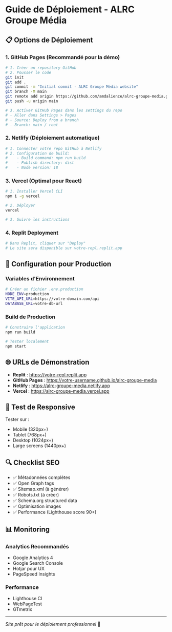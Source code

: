 # Guide de Déploiement - ALRC Groupe Média

## 📋 Options de Déploiement

### 1. GitHub Pages (Recommandé pour la démo)

```bash
# 1. Créer un repository GitHub
# 2. Pousser le code
git init
git add .
git commit -m "Initial commit - ALRC Groupe Média website"
git branch -M main
git remote add origin https://github.com/amdalience/alrc-groupe-media.git
git push -u origin main

# 3. Activer GitHub Pages dans les settings du repo
# - Aller dans Settings > Pages
# - Source: Deploy from a branch
# - Branch: main / root
```

### 2. Netlify (Déploiement automatique)

```bash
# 1. Connecter votre repo GitHub à Netlify
# 2. Configuration de build:
#    - Build command: npm run build
#    - Publish directory: dist
#    - Node version: 18
```

### 3. Vercel (Optimal pour React)

```bash
# 1. Installer Vercel CLI
npm i -g vercel

# 2. Déployer
vercel

# 3. Suivre les instructions
```

### 4. Replit Deployment

```bash
# Dans Replit, cliquer sur "Deploy" 
# Le site sera disponible sur votre-repl.replit.app
```

## 🔧 Configuration pour Production

### Variables d'Environnement

```bash
# Créer un fichier .env.production
NODE_ENV=production
VITE_API_URL=https://votre-domain.com/api
DATABASE_URL=votre-db-url
```

### Build de Production

```bash
# Construire l'application
npm run build

# Tester localement
npm start
```

## 🌐 URLs de Démonstration

- **Replit** : https://votre-repl.replit.app
- **GitHub Pages** : https://votre-username.github.io/alrc-groupe-media
- **Netlify** : https://alrc-groupe-media.netlify.app
- **Vercel** : https://alrc-groupe-media.vercel.app

## 📱 Test de Responsive

Tester sur :
- Mobile (320px+)
- Tablet (768px+)
- Desktop (1024px+)
- Large screens (1440px+)

## 🔍 Checklist SEO

- ✅ Métadonnées complètes
- ✅ Open Graph tags
- ✅ Sitemap.xml (à générer)
- ✅ Robots.txt (à créer)
- ✅ Schema.org structured data
- ✅ Optimisation images
- ✅ Performance (Lighthouse score 90+)

## 📊 Monitoring

### Analytics Recommandés
- Google Analytics 4
- Google Search Console
- Hotjar pour UX
- PageSpeed Insights

### Performance
- Lighthouse CI
- WebPageTest
- GTmetrix

---

*Site prêt pour le déploiement professionnel* 🚀
